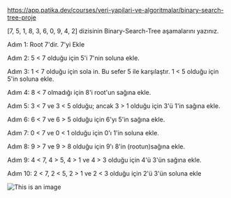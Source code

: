 [https://app.patika.dev/courses/veri-yapilari-ve-algoritmalar/binary-search-tree-proje
](https://app.patika.dev/courses/veri-yapilari-ve-algoritmalar)

[7, 5, 1, 8, 3, 6, 0, 9, 4, 2] dizisinin Binary-Search-Tree aşamalarını yazınız.

Adım 1: Root 7'dir. 7'yi Ekle

Adım 2: 5 < 7 olduğu için 5'i 7'nin soluna ekle.

Adım 3: 1 < 7 olduğu için sola in. Bu sefer 5 ile karşılaştır. 1 < 5 olduğu için 5'in soluna ekle.
 
Adım 4: 8 < 7 olmadığı için 8'i root'un sağına ekle.

Adım 5: 3 < 7 ve 3 < 5 olduğu; ancak 3 > 1 olduğu için 3'ü 1'in sağına ekle.

Adım 6: 6 < 7 ve 6 > 5 olduğu için 6'yı 5'in sağına ekle.

Adım 7: 0 < 7 ve 0 < 1 olduğu için 0'ı 1'in soluna ekle.
 
Adım 8: 9 > 7 ve 9 > 8 olduğu için 9'ı 8'in (rootun)sağına ekle.
 
Adım 9: 4 < 7, 4 > 5, 4 > 1 ve 4 > 3  olduğu için 4'ü 3'ün sağına ekle.

   
Adım 10: 2 < 7, 2 < 5, 2 > 1 ve 2 < 3  olduğu için 2'ü 3'ün soluna ekle

![This is an image](https://daglihukukarabuluculuk.com/wp-content/uploads/2022/07/Screen-Shot-2022-07-26-at-15.15.38.png)
